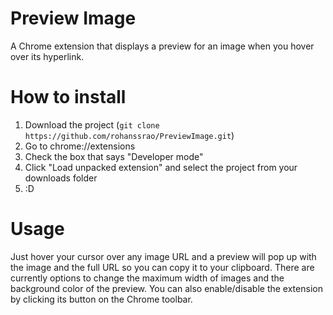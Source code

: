 # Preview Image
A Chrome extension that displays a preview for an image when you hover over its hyperlink.

# How to install
1. Download the project (`git clone https://github.com/rohanssrao/PreviewImage.git`)
2. Go to chrome://extensions
3. Check the box that says "Developer mode"
4. Click "Load unpacked extension" and select the project from your downloads folder
5. :D

# Usage
Just hover your cursor over any image URL and a preview will pop up with the image and the full URL so you can copy it to your clipboard.
There are currently options to change the maximum width of images and the background color of the preview. You can also enable/disable the extension by clicking its button on the Chrome toolbar.

